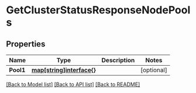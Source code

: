 # GetClusterStatusResponseNodePools

## Properties
Name | Type | Description | Notes
------------ | ------------- | ------------- | -------------
**Pool1** | [**map[string]interface{}**](map[string]interface{}.md) |  | [optional] 

[[Back to Model list]](../README.md#documentation-for-models) [[Back to API list]](../README.md#documentation-for-api-endpoints) [[Back to README]](../README.md)


